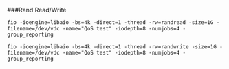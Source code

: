###Rand Read/Write

    fio -ioengine=libaio -bs=4k -direct=1 -thread -rw=randread -size=1G -filename=/dev/vdc -name="QoS test" -iodepth=8 -numjobs=4 -group_reporting

    fio -ioengine=libaio -bs=4k -direct=1 -thread -rw=randwrite -size=1G -filename=/dev/vdc -name="QoS test" -iodepth=8 -numjobs=4 -group_reporting
